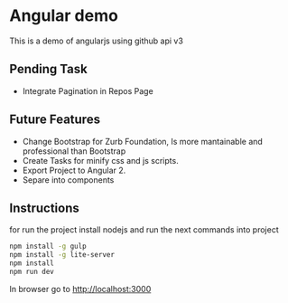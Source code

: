 # Angular demo
This is a demo of angularjs using github api v3

## Pending Task

- Integrate Pagination in Repos Page

## Future Features

- Change Bootstrap for Zurb Foundation, Is more mantainable and professional than Bootstrap
- Create Tasks for minify css and js scripts.
- Export Project to Angular 2.
- Separe into components

## Instructions

for run the project install nodejs and run the next commands into project

```bash
npm install -g gulp  
npm install -g lite-server
npm install
npm run dev
```
In browser go to [http://localhost:3000](http://localhost:3000)